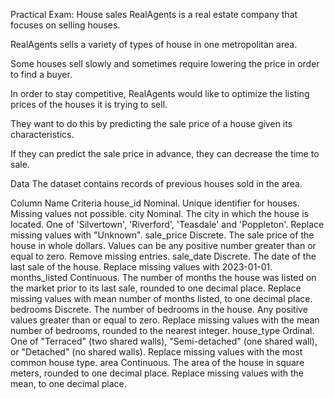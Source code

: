 Practical Exam: House sales
RealAgents is a real estate company that focuses on selling houses.

RealAgents sells a variety of types of house in one metropolitan area.

Some houses sell slowly and sometimes require lowering the price in order to find a buyer.

In order to stay competitive, RealAgents would like to optimize the listing prices of the houses it is trying to sell.

They want to do this by predicting the sale price of a house given its characteristics.

If they can predict the sale price in advance, they can decrease the time to sale.

Data
The dataset contains records of previous houses sold in the area.

Column Name	Criteria
house_id	Nominal.
Unique identifier for houses.
Missing values not possible.
city	Nominal.
The city in which the house is located. One of 'Silvertown', 'Riverford', 'Teasdale' and 'Poppleton'.
Replace missing values with "Unknown".
sale_price	Discrete.
The sale price of the house in whole dollars. Values can be any positive number greater than or equal to zero.
Remove missing entries.
sale_date	Discrete.
The date of the last sale of the house.
Replace missing values with 2023-01-01.
months_listed	Continuous.
The number of months the house was listed on the market prior to its last sale, rounded to one decimal place.
Replace missing values with mean number of months listed, to one decimal place.
bedrooms	Discrete.
The number of bedrooms in the house. Any positive values greater than or equal to zero.
Replace missing values with the mean number of bedrooms, rounded to the nearest integer.
house_type	Ordinal.
One of "Terraced" (two shared walls), "Semi-detached" (one shared wall), or "Detached" (no shared walls).
Replace missing values with the most common house type.
area	Continuous.
The area of the house in square meters, rounded to one decimal place.
Replace missing values with the mean, to one decimal place.
